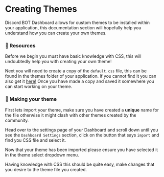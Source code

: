 # Creating Themes
Discord BOT Dashboard allows for custom themes to be installed within your application, this documentation section will hopefully help you understand how you can create your own themes.

### 📁 Resources
Before we begin you must have basic knowledge with CSS, this will undoubtedly help you with creating your own theme!

Next you will need to create a copy of the ``default.css`` file, this can be found in the themes folder of your application. If you cannot find it you can also get it [here!](https://github.com/LachlanDev/Discord-BOT-Dashboard-V2/blob/main/src/themes/default.css) Once you have made a copy and saved it somewhere you can start working on your theme.

### 🎨 Making your theme
First lets import your theme, make sure you have created a **unique** name for the file otherwise it might clash with other themes created by the community.

Head over to the settings page of your Dashboard and scroll down until you see the ``Dashboard Settings`` section, click on the button that says ``import`` and find you CSS file and select it.

Now that your theme has been imported please ensure you have selected it in the theme select dropdown menu.

Having knowledge with CSS this should be quite easy, make changes that you desire to the theme file you created.